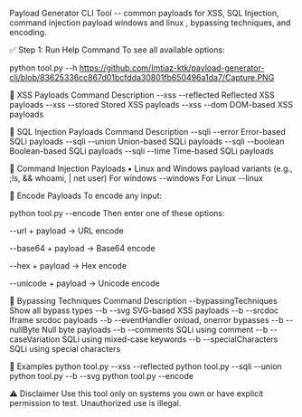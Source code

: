 Payload Generator CLI Tool -- 
common payloads for XSS, SQL Injection, command injection payload windows and linux , bypassing techniques, and
encoding.

✅ Step 1: Run Help Command To see all available options:

python tool.py --h
https://github.com/Imtiaz-ktk/payload-generator-cli/blob/83625336cc867d01bcfdda30801fb650496a1da7/Capture.PNG

🔹 XSS Payloads Command Description
--xss --reflected        Reflected XSS payloads
--xss --stored           Stored XSS payloads 
--xss --dom              DOM-based XSS payloads

🔹 SQL Injection Payloads Command Description 
--sqli --error           Error-based SQLi payloads 
--sqli --union           Union-based SQLi payloads
--sqli --boolean         Boolean-based SQLi payloads 
--sqli --time            Time-based SQLi payloads

🔹 Command Injection Payloads 
▪ Linux and Windows payload variants (e.g., ;ls, && whoami, | net user) 
  For windows 
  --windows
  For Linux 
  --linux

🔹 Encode Payloads To encode any input:

python tool.py --encode Then enter one of these options:

--url + payload → URL encode

--base64 + payload → Base64 encode

--hex + payload → Hex encode

--unicode + payload → Unicode encode

🔹 Bypassing Techniques Command Description --bypassingTechniques Show
all bypass types 
--b --svg                   SVG-based XSS payloads
--b --srcdoc                Iframe srcdoc payloads 
 --b --eventHandler         onload, onerror bypasses
--b --nullByte              Null byte payloads 
--b --comments              SQLi using comment
--b --caseVariation         SQLi using mixed-case keywords 
--b --specialCharacters     SQLi using special characters

📌 Examples 
python tool.py --xss --reflected 
python tool.py --sqli --union
python tool.py --b --svg 
python tool.py --encode

⚠️ Disclaimer Use this tool only on systems you own or have explicit
permission to test. Unauthorized use is illegal.
